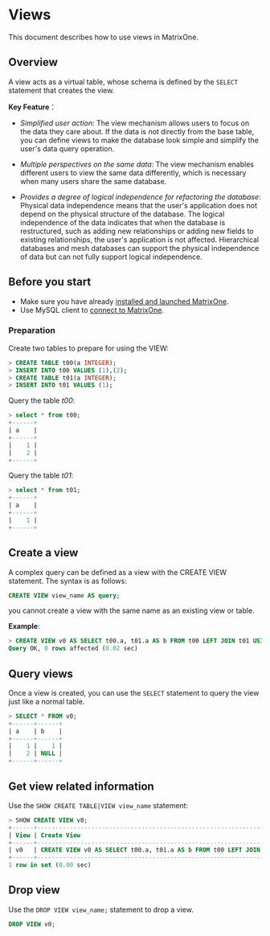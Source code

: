 # Views

This document describes how to use views in MatrixOne.

## Overview

A view acts as a virtual table, whose schema is defined by the `SELECT` statement that creates the view.

**Key Feature**：

- *Simplified user action*: The view mechanism allows users to focus on the data they care about. If the data is not directly from the base table, you can define views to make the database look simple and simplify the user's data query operation.

- *Multiple perspectives on the same data*: The view mechanism enables different users to view the same data differently, which is necessary when many users share the same database.

- *Provides a degree of logical independence for refactoring the database*: Physical data independence means that the user's application does not depend on the physical structure of the database. The logical independence of the data indicates that when the database is restructured, such as adding new relationships or adding new fields to existing relationships, the user's application is not affected. Hierarchical databases and mesh databases can support the physical independence of data but can not fully support logical independence.

## Before you start

- Make sure you have already [installed and launched MatrixOne](https://docs.matrixorigin.io/0.5.1/MatrixOne/Get-Started/install-standalone-matrixone/).
- Use MySQL client to [connect to MatrixOne](https://docs.matrixorigin.io/0.5.1/MatrixOne/Get-Started/connect-to-matrixone-server/).

### Preparation

Create two tables to prepare for using the VIEW:

```sql
> CREATE TABLE t00(a INTEGER);
> INSERT INTO t00 VALUES (1),(2);
> CREATE TABLE t01(a INTEGER);
> INSERT INTO t01 VALUES (1);
```

Query the table *t00*:

```sql
> select * from t00;
+------+
| a    |
+------+
|    1 |
|    2 |
+------+
```

Query the table *t01*:

```sql
> select * from t01;
+------+
| a    |
+------+
|    1 |
+------+
```

## Create a view

A complex query can be defined as a view with the CREATE VIEW statement. The syntax is as follows:

```sql
CREATE VIEW view_name AS query;
```

you cannot create a view with the same name as an existing view or table.

**Example**:

```sql
> CREATE VIEW v0 AS SELECT t00.a, t01.a AS b FROM t00 LEFT JOIN t01 USING(a);
Query OK, 0 rows affected (0.02 sec)
```

## Query views

Once a view is created, you can use the `SELECT` statement to query the view just like a normal table.

```sql
> SELECT * FROM v0;
+------+------+
| a    | b    |
+------+------+
|    1 |    1 |
|    2 | NULL |
+------+------+
```

## Get view related information

Use the `SHOW CREATE TABLE|VIEW view_name` statement:

```sql
> SHOW CREATE VIEW v0;
+------+----------------------------------------------------------------------------+
| View | Create View                                                                |
+------+----------------------------------------------------------------------------+
| v0   | CREATE VIEW v0 AS SELECT t00.a, t01.a AS b FROM t00 LEFT JOIN t01 USING(a) |
+------+----------------------------------------------------------------------------+
1 row in set (0.00 sec)
```

## Drop view

Use the `DROP VIEW view_name;` statement to drop a view.

```sql
DROP VIEW v0;
```
